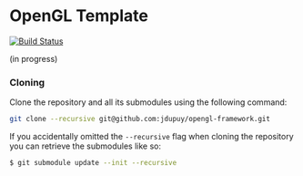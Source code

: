 # OpenGL Template

[![Build Status](https://travis-ci.org/jdupuy/opengl-framework.svg?branch=master)](https://travis-ci.org/jdupuy/opengl-framework)

(in progress)

### Cloning

Clone the repository and all its submodules using the following command:
```sh
git clone --recursive git@github.com:jdupuy/opengl-framework.git
```

If you accidentally omitted the `--recursive` flag when cloning the repository you can retrieve the submodules like so:
```sh
$ git submodule update --init --recursive
```





